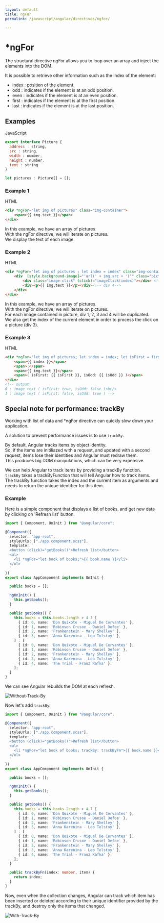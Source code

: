 ```yaml
---
layout: default
title: ngFor
permalink: /javascript/angular/directives/ngfor/

---
```



# *ngFor

The structural directive ngFor allows you to loop over an array and inject the elements into the DOM.

It is possible to retrieve other information such as the index of the element:
* index : position of the element.
* odd : indicates if the element is at an odd position.
* even : indicates if the element is at an even position.
* first : indicates if the element is at the first position.
* last : indicates if the element is at the last position.

## Examples

JavaScript
```javascript
export interface Picture {
  address : string,
  src : string,
  width : number,
  height : number,
  text : string
}

let pictures : Picture[] = [];
```
### Example 1

HTML
```html
<div *ngFor="let img of pictures" class="img-container">
    <span>{{ img.text }}</span>
</div>
```
In this example, we have an array of pictures.<br/>
With the ngFor directive, we will iterate on pictures.<br/>
We display the text of each image.<br/>


### Example 2

HTML
```html
<div *ngFor="let img of pictures ; let index = index" class="img-container"> <!-- div 1 -->
    <div  [style.background-image]="'url(' + img.src + ')'" class="picture" key="index"> <!-- div 2 -->
        <div class="image-click" (click)="imageClick(index)"></div> <!-- div 3 -->
        <div><p>{{ img.text }}</p></div><!-- div 4-->       
    </div>
</div>
```

In this example, we have an array of pictures.<br/>
With the ngFor directive, we will iterate on pictures.<br/>
For each image contained in picture, div 1, 2, 3 and 4 will be duplicated.<br/>
We also get the index of the current element in order to process the click on a picture (div 3).

### Example 3

HTML
```html
<div *ngFor="let img of pictures; let index = index; let isFirst = first; let isOdd = odd;"> <!-- div 1 -->
    <span>{{ index }}</span>
    <span>:</span>
    <span>{{ img.text }}</span>
    <span>( isFirst: {{ isFirst }}, isOdd: {{ isOdd }} )</span>
</div>
<!-- output
0 : image text ( isFirst: true, isOdd: false )<br/>
1 : image text ( isFirst: false, isOdd: true ) -->  
```

## Special note for performance: trackBy

Working with list of data and *ngFor directive can quickly slow down your application.

A solution to prevent performance issues is to use `trackBy`.

By default, Angular tracks items by object identity.<br>
So, if the items are initiliazed with a request, and updated with a second request, items lose their identities and Angular must redraw them.<br>
This produces big DOM manipulations, which can be very expensive.

We can help Angular to track items by providing a trackBy function.<br>
`trackBy` takes a trackByFunction that will tell Angular how to track items.<br>
The trackBy function takes the index and the current item as arguments and needs to return the unique identifier for this item.<br>

### Example

Here is a simple component that displays a list of books, and get new data by clicking on 'Refresh list' button.

```typescript
import { Component, OnInit } from "@angular/core";

@Component({
  selector: "app-root",
  styleUrls: ["./app.component.scss"],
  template: `
  <button (click)="getBooks()">Refresh list</button>
  <ul>
    <li *ngFor="let book of books;">{{ book.name }}</li>
  </ul>
  `
})
export class AppComponent implements OnInit {

  public books = [];

  ngOnInit() {
    this.getBooks();
  }

  public getBooks() {
    this.books = this.books.length > 4 ? [
      { id: 0, name: 'Don Quixote - Miguel De Cervantes' },
      { id: 1, name: 'Robinson Crusoe - Daniel Defoe' },
      { id: 2, name: 'Frankenstein - Mary Shelley' },
      { id: 3, name: 'Anna Karenina - Leo Tolstoy' },
    ] : [
      { id: 0, name: 'Don Quixote - Miguel De Cervantes' },
      { id: 1, name: 'Robinson Crusoe - Daniel Defoe' },
      { id: 2, name: 'Frankenstein - Mary Shelley' },
      { id: 3, name: 'Anna Karenina - Leo Tolstoy' },
      { id: 4, name: 'The Trial - Franz Kafka' },
    ];
  }
}

```

We can see Angular rebuilds the DOM at each refresh.

![Without-Track-By](/assets/images/angular/before-track-by.gif "Without trackBy")

Now let's add `trackBy`:

```typescript
import { Component, OnInit } from "@angular/core";

@Component({
  selector: "app-root",
  styleUrls: ["./app.component.scss"],
  template: `
  <button (click)="getBooks()">Refresh list</button>
  <ul>
    <li *ngFor="let book of books; trackBy: trackByFn">{{ book.name }}</li>
  </ul>
  `
})
export class AppComponent implements OnInit {

  public books = [];

  ngOnInit() {
    this.getBooks();
  }

  public getBooks() {
    this.books = this.books.length > 4 ? [
      { id: 0, name: 'Don Quixote - Miguel De Cervantes' },
      { id: 1, name: 'Robinson Crusoe - Daniel Defoe' },
      { id: 2, name: 'Frankenstein - Mary Shelley' },
      { id: 3, name: 'Anna Karenina - Leo Tolstoy' },
    ] : [
      { id: 0, name: 'Don Quixote - Miguel De Cervantes' },
      { id: 1, name: 'Robinson Crusoe - Daniel Defoe' },
      { id: 2, name: 'Frankenstein - Mary Shelley' },
      { id: 3, name: 'Anna Karenina - Leo Tolstoy' },
      { id: 4, name: 'The Trial - Franz Kafka' },
    ];
  }

  public trackByFn(index: number, item) {
    return index;
  }
}

```

Now, even when the collection changes, Angular can track which item has been inserted or deleted according to their unique identifier provided by the trackBy, and destroy only the items that changed.

![With-Track-By](/assets/images/angular/after-track-by.gif "With trackBy")
